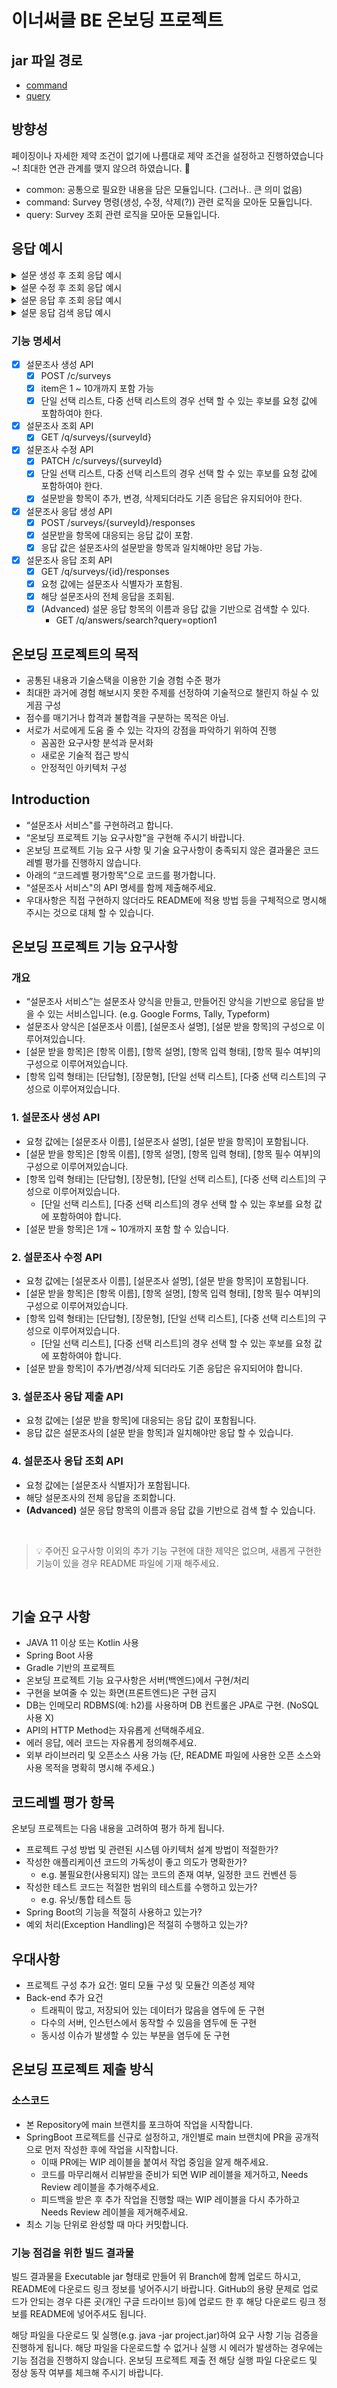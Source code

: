 # 이너써클 BE 온보딩 프로젝트

## jar 파일 경로
- [command](https://github.com/Raemerrr/be-onboarding-project/blob/main/command/build/libs/command-0.0.1-SNAPSHOT.jar)
- [query](https://github.com/Raemerrr/be-onboarding-project/blob/main/query/build/libs/query-0.0.1-SNAPSHOT.jar)

## 방향성
페이징이나 자세한 제약 조건이 없기에 나름대로 제약 조건을 설정하고 진행하였습니다~!
최대한 연관 관계를 맺지 않으려 하였습니다. 🥲

* common: 공통으로 필요한 내용을 담은 모듈입니다. (그러나.. 큰 의미 없음)
* command: Survey 명령(생성, 수정, 삭제(?)) 관련 로직을 모아둔 모듈입니다.
* query: Survey 조회 관련 로직을 모아둔 모듈입니다.

## 응답 예시
<details>
<summary>설문 생성 후 조회 응답 예시</summary>

```json
{
  "id": "284bfd69-bf89-4c33-873b-60adbef3c215",
  "title": "설문조사 이름",
  "description": "설문조사 설명",
  "questions": [
    {
      "id": "f74c9b03-8335-4a0f-a68a-9f8a39694171",
      "name": "단일 선택 리스트 설문조사 이름",
      "description": "단일 선택 리스트 설문조사 설명",
      "required": false,
      "type": "SINGLE_CHOICE",
      "options": ["option1"]
    },
    {
      "id": "fb1d0b48-bb85-4e72-98bf-9f6e084236d8",
      "name": "다중 선택 리스트 설문조사 이름",
      "description": "다중 선택 리스트 설문조사 설명",
      "required": true,
      "type": "MULTIPLE_CHOICE",
      "options": ["option1", "option2", "option3"]
    },
    {
      "id": "87fb4d51-4afa-472d-9a84-c7a193017380",
      "name": "단답형 설문조사 이름",
      "description": "단답형 설문조사 설명",
      "required": true,
      "type": "SHORT_TEXT",
      "options": []
    },
    {
      "id": "e8fe4b17-39ef-421b-954e-9d79ebcdf7e4",
      "name": "장문형 설문조사 이름",
      "description": "장문형 설문조사 설명",
      "required": true,
      "type": "LONG_TEXT",
      "options": []
    }
  ],
  "responses": []
}

```
</details>

<details>
<summary>설문 수정 후 조회 응답 예시</summary>

```json
{
  "id": "284bfd69-bf89-4c33-873b-60adbef3c215",
  "title": "설문조사 이름",
  "description": "설문조사 설명",
  "questions": [
    {
      "id": "f74c9b03-8335-4a0f-a68a-9f8a39694171",
      "name": "단일 선택 리스트 설문조사 이름",
      "description": "단일 선택 리스트 설문조사 설명",
      "required": false,
      "type": "SINGLE_CHOICE",
      "options": ["option1"]
    },
    {
      "id": "fb1d0b48-bb85-4e72-98bf-9f6e084236d8",
      "name": "다중 선택 리스트 설문조사 이름",
      "description": "다중 선택 리스트 설문조사 설명",
      "required": true,
      "type": "MULTIPLE_CHOICE",
      "options": ["option1", "option2", "변경한 옵션"]
    },
    {
      "id": "87fb4d51-4afa-472d-9a84-c7a193017380",
      "name": "단답형 설문조사 이름",
      "description": "단답형 설문조사 설명",
      "required": false,
      "type": "SHORT_TEXT",
      "options": []
    },
    {
      "id": "e8fe4b17-39ef-421b-954e-9d79ebcdf7e4",
      "name": "장문형 설문조사 이름",
      "description": "장문형 설문조사 설명 수정",
      "required": true,
      "type": "LONG_TEXT",
      "options": []
    }
  ],
  "responses": []
}

```
</details>

<details>
<summary>설문 응답 후 조회 응답 예시</summary>

> 설문 항목이 수정 가능한 요구사항이 있어 태양님의 피드백을 받아, QuestionSnapshot을 저장하는 형태로 변경하였음.
```json
{
  "id": "495312e0-96e1-40c8-9105-7910d452c3d1",
  "title": "설문조사 이름",
  "description": "설문조사 설명",
  "responses": [
    {
      "id": "efa3e146-0375-46f1-a78b-2a21cb063594",
      "answers": [
        {
          "id": "968fe84b-b3aa-4811-b6b4-98d5a818972e",
          "question": {
            "id": "978d2112-5e91-40f0-a675-ca054b591d58",
            "name": "단일 선택 리스트 설문조사 이름",
            "description": "단일 선택 리스트 설문조사 설명",
            "required": true,
            "type": "SINGLE_CHOICE",
            "options": ["option1"]
          },
          "content": {
            "type": "SINGLE_CHOICE",
            "selectedOption": "option1"
          }
        },
        {
          "id": "807dec5f-9c04-493c-a8e3-781d00aa9ff9",
          "question": {
            "id": "b33851ad-14b0-440c-a781-42d90edd413d",
            "name": "다중 선택 리스트 설문조사 이름",
            "description": "다중 선택 리스트 설문조사 설명",
            "required": true,
            "type": "MULTIPLE_CHOICE",
            "options": ["option1", "option2", "option3"]
          },
          "content": {
            "type": "MULTIPLE_CHOICE",
            "selectedOptions": ["option1", "option2"]
          }
        },
        {
          "id": "8e37896a-860f-4b0b-9ed3-f4923d8a27be",
          "question": {
            "id": "ade1b2bd-691c-44b6-b3f9-4fef1a207a69",
            "name": "단답형 설문조사 이름",
            "description": "단답형 설문조사 설명",
            "required": true,
            "type": "SHORT_TEXT",
            "options": []
          },
          "content": {
            "type": "SHORT_TEXT",
            "text": "단답형 설문조사 응답"
          }
        },
        {
          "id": "dbd43615-4df3-4878-a10a-53c10049ca26",
          "question": {
            "id": "592633c8-7239-4df9-aa2c-eb1ee3cbc16a",
            "name": "장문형 설문조사 이름",
            "description": "장문형 설문조사 설명",
            "required": true,
            "type": "LONG_TEXT",
            "options": []
          },
          "content": {
            "type": "LONG_TEXT",
            "text": "장문형 설문조사 응답"
          }
        }
      ]
    }
  ]
}
```
</details>

<details>
<summary>설문 응답 검색 응답 예시</summary>

> `option1` 검색 시 응답 값 혹은 설문 항목과 비교하여 검색함.
```json
[
  {
    "id": "cddde811-b1ed-488c-9513-8728f987ca90",
    "question": {
      "id": "94e5db31-f8f1-420a-8f52-d7ca53a0645c",
      "name": "단일 선택 리스트 설문조사 이름",
      "description": "단일 선택 리스트 설문조사 설명",
      "required": true,
      "type": "SINGLE_CHOICE",
      "options": [
        "option1"
      ]
    },
    "content": {
      "type": "SINGLE_CHOICE",
      "selectedOption": "option1"
    }
  },
  {
    "id": "ef129bd4-8e9d-4629-afe2-d4b27c3143c6",
    "question": {
      "id": "cc1a3c2d-a36c-465a-b1be-8836e08f5229",
      "name": "다중 선택 리스트 설문조사 이름",
      "description": "다중 선택 리스트 설문조사 설명",
      "required": true,
      "type": "MULTIPLE_CHOICE",
      "options": [
        "option1",
        "option2",
        "option3"
      ]
    },
    "content": {
      "type": "MULTIPLE_CHOICE",
      "selectedOptions": [
        "option1",
        "option2"
      ]
    }
  }
]
```
</details>

### 기능 명세서
- [x] 설문조사 생성 API
  - [x] POST /c/surveys
  - [x] item은 1 ~ 10개까지 포함 가능
  - [x] 단일 선택 리스트, 다중 선택 리스트의 경우 선택 할 수 있는 후보를 요청 값에 포함하여야 한다.
- [x] 설문조사 조회 API
  - [x] GET /q/surveys/{surveyId}
- [x] 설문조사 수정 API
  - [x] PATCH /c/surveys/{surveyId}
  - [x] 단일 선택 리스트, 다중 선택 리스트의 경우 선택 할 수 있는 후보를 요청 값에 포함하여야 한다.
  - [x] 설문받을 항목이 추가, 변경, 삭제되더라도 기존 응답은 유지되어야 한다.
- [x] 설문조사 응답 생성 API
  - [x] POST /surveys/{surveyId}/responses
  - [x] 설문받을 항목에 대응되는 응답 값이 포함.
  - [x] 응답 값은 설문조사의 설문받을 항목과 일치해야만 응답 가능.
- [x] 설문조사 응답 조회 API
  - [x] GET /q/surveys/{id}/responses
  - [x] 요청 값에는 설문조사 식별자가 포함됨.
  - [x] 해당 설문조사의 전체 응답을 조회됨.
  - [x] (Advanced) 설문 응답 항목의 이름과 응답 값을 기반으로 검색할 수 있다.
    - GET /q/answers/search?query=option1

## 온보딩 프로젝트의 목적

- 공통된 내용과 기술스택을 이용한 기술 경험 수준 평가
- 최대한 과거에 경험 해보시지 못한 주제를 선정하여 기술적으로 챌린지 하실 수 있게끔 구성
- 점수를 매기거나 합격과 불합격을 구분하는 목적은 아님.
- 서로가 서로에게 도움 줄 수 있는 각자의 강점을 파악하기 위하여 진행
  - 꼼꼼한 요구사항 분석과 문서화
  - 새로운 기술적 접근 방식
  - 안정적인 아키텍처 구성

## Introduction

- “설문조사 서비스"를 구현하려고 합니다.
- “온보딩 프로젝트 기능 요구사항"을 구현해 주시기 바랍니다.
- 온보딩 프로젝트 기능 요구 사항 및 기술 요구사항이 충족되지 않은 결과물은 코드레벨 평가를 진행하지 않습니다.
- 아래의 “코드레벨 평가항목"으로 코드를 평가합니다.
- “설문조사 서비스"의 API 명세를 함께 제출해주세요.
- 우대사항은 직접 구현하지 않더라도 README에 적용 방법 등을 구체적으로 명시해주시는 것으로 대체 할 수 있습니다.

## 온보딩 프로젝트 기능 요구사항

### 개요

- “설문조사 서비스”는 설문조사 양식을 만들고, 만들어진 양식을 기반으로 응답을 받을 수 있는 서비스입니다. (e.g. Google Forms, Tally, Typeform)
- 설문조사 양식은 [설문조사 이름], [설문조사 설명], [설문 받을 항목]의 구성으로 이루어져있습니다.
- [설문 받을 항목]은 [항목 이름], [항목 설명], [항목 입력 형태], [항목 필수 여부]의 구성으로 이루어져있습니다.
- [항목 입력 형태]는 [단답형], [장문형], [단일 선택 리스트], [다중 선택 리스트]의 구성으로 이루어져있습니다.


### 1. 설문조사 생성 API

- 요청 값에는 [설문조사 이름], [설문조사 설명], [설문 받을 항목]이 포함됩니다.
- [설문 받을 항목]은 [항목 이름], [항목 설명], [항목 입력 형태], [항목 필수 여부]의 구성으로 이루어져있습니다.
- [항목 입력 형태]는 [단답형], [장문형], [단일 선택 리스트], [다중 선택 리스트]의 구성으로 이루어져있습니다.
    - [단일 선택 리스트], [다중 선택 리스트]의 경우 선택 할 수 있는 후보를 요청 값에 포함하여야 합니다.
- [설문 받을 항목]은 1개 ~ 10개까지 포함 할 수 있습니다.


### 2. 설문조사 수정 API

- 요청 값에는 [설문조사 이름], [설문조사 설명], [설문 받을 항목]이 포함됩니다.
- [설문 받을 항목]은 [항목 이름], [항목 설명], [항목 입력 형태], [항목 필수 여부]의 구성으로 이루어져있습니다.
- [항목 입력 형태]는 [단답형], [장문형], [단일 선택 리스트], [다중 선택 리스트]의 구성으로 이루어져있습니다.
    - [단일 선택 리스트], [다중 선택 리스트]의 경우 선택 할 수 있는 후보를 요청 값에 포함하여야 합니다.
- [설문 받을 항목]이 추가/변경/삭제 되더라도 기존 응답은 유지되어야 합니다.


### 3. 설문조사 응답 제출 API

- 요청 값에는 [설문 받을 항목]에 대응되는 응답 값이 포함됩니다.
- 응답 값은 설문조사의 [설문 받을 항목]과 일치해야만 응답 할 수 있습니다.


### 4. 설문조사 응답 조회 API

- 요청 값에는 [설문조사 식별자]가 포함됩니다.
- 해당 설문조사의 전체 응답을 조회합니다.
- **(Advanced)** 설문 응답 항목의 이름과 응답 값을 기반으로 검색 할 수 있습니다.

<br/>

> 💡 주어진 요구사항 이외의 추가 기능 구현에 대한 제약은 없으며, 새롭게 구현한 기능이 있을 경우 README 파일에 기재 해주세요.

<br/>

## 기술 요구 사항

- JAVA 11 이상 또는 Kotlin 사용
- Spring Boot 사용
- Gradle 기반의 프로젝트
- 온보딩 프로젝트 기능 요구사항은 서버(백엔드)에서 구현/처리
- 구현을 보여줄 수 있는 화면(프론트엔드)은 구현 금지
- DB는 인메모리 RDBMS(예: h2)를 사용하며 DB 컨트롤은 JPA로 구현. (NoSQL 사용 X)
- API의 HTTP Method는 자유롭게 선택해주세요.
- 에러 응답, 에러 코드는 자유롭게 정의해주세요.
- 외부 라이브러리 및 오픈소스 사용 가능 (단, README 파일에 사용한 오픈 소스와 사용 목적을 명확히 명시해 주세요.)

## 코드레벨 평가 항목

온보딩 프로젝트는 다음 내용을 고려하여 평가 하게 됩니다.

- 프로젝트 구성 방법 및 관련된 시스템 아키텍처 설계 방법이 적절한가?
- 작성한 애플리케이션 코드의 가독성이 좋고 의도가 명확한가?
    - e.g. 불필요한(사용되지) 않는 코드의 존재 여부, 일정한 코드 컨벤션 등
- 작성한 테스트 코드는 적절한 범위의 테스트를 수행하고 있는가?
    - e.g. 유닛/통합 테스트 등
- Spring Boot의 기능을 적절히 사용하고 있는가?
- 예외 처리(Exception Handling)은 적절히 수행하고 있는가?

## 우대사항

- 프로젝트 구성 추가 요건: 멀티 모듈 구성 및 모듈간 의존성 제약
- Back-end 추가 요건
    - 트래픽이 많고, 저장되어 있는 데이터가 많음을 염두에 둔 구현
    - 다수의 서버, 인스턴스에서 동작할 수 있음을 염두에 둔 구현
    - 동시성 이슈가 발생할 수 있는 부분을 염두에 둔 구현
 
## 온보딩 프로젝트 제출 방식

### 소스코드

- 본 Repository에 main 브랜치를 포크하여 작업을 시작합니다.
- SpringBoot 프로젝트를 신규로 설정하고, 개인별로 main 브랜치에 PR을 공개적으로 먼저 작성한 후에 작업을 시작합니다.
  - 이때 PR에는 WIP 레이블을 붙여서 작업 중임을 알게 해주세요.
  - 코드를 마무리해서 리뷰받을 준비가 되면 WIP 레이블을 제거하고, Needs Review 레이블을 추가해주세요.
  - 피드백을 받은 후 추가 작업을 진행할 때는 WIP 레이블을 다시 추가하고 Needs Review 레이블을 제거해주세요.
- 최소 기능 단위로 완성할 때 마다 커밋합니다.

### 기능 점검을 위한 빌드 결과물

빌드 결과물을 Executable jar 형태로 만들어 위 Branch에 함께 업로드 하시고, README에 다운로드 링크 정보를 넣어주시기 바랍니다. GitHub의 용량 문제로 업로드가 안되는 경우 다른 곳(개인 구글 드라이브 등)에 업로드 한 후 해당 다운로드 링크 정보를 README에 넣어주셔도 됩니다.

해당 파일을 다운로드 및 실행(e.g. java -jar project.jar)하여 요구 사항 기능 검증을 진행하게 됩니다. 해당 파일을 다운로드할 수 없거나 실행 시 에러가 발생하는 경우에는 기능 점검을 진행하지 않습니다. 온보딩 프로젝트 제출 전 해당 실행 파일 다운로드 및 정상 동작 여부를 체크해 주시기 바랍니다.
